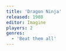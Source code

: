 ```yaml
---
title: 'Dragon Ninja'
released: 1988
editor: Imagine
players: 2
genres:
  - 'Beat them all'
---
```

